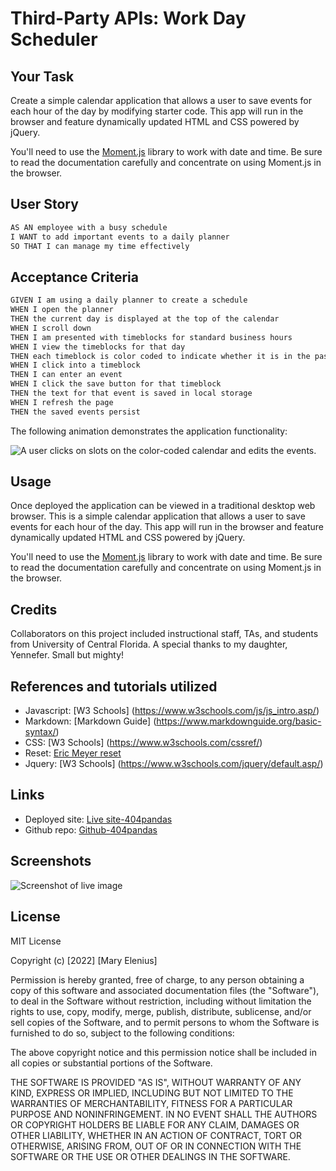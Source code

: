 # Third-Party APIs: Work Day Scheduler

## Your Task

Create a simple calendar application that allows a user to save events for each hour of the day by modifying starter code. This app will run in the browser and feature dynamically updated HTML and CSS powered by jQuery.

You'll need to use the [Moment.js](https://momentjs.com/) library to work with date and time. Be sure to read the documentation carefully and concentrate on using Moment.js in the browser.

## User Story

```md
AS AN employee with a busy schedule
I WANT to add important events to a daily planner
SO THAT I can manage my time effectively
```

## Acceptance Criteria

```md
GIVEN I am using a daily planner to create a schedule
WHEN I open the planner
THEN the current day is displayed at the top of the calendar
WHEN I scroll down
THEN I am presented with timeblocks for standard business hours
WHEN I view the timeblocks for that day
THEN each timeblock is color coded to indicate whether it is in the past, present, or future
WHEN I click into a timeblock
THEN I can enter an event
WHEN I click the save button for that timeblock
THEN the text for that event is saved in local storage
WHEN I refresh the page
THEN the saved events persist
```

The following animation demonstrates the application functionality:

![A user clicks on slots on the color-coded calendar and edits the events.](./Assets/05-third-party-apis-homework-demo.gif)

## Usage

Once deployed the application can be viewed in a traditional desktop web browser. This is a simple calendar application that allows a user to save events for each hour of the day. This app will run in the browser and feature dynamically updated HTML and CSS powered by jQuery.

You'll need to use the [Moment.js](https://momentjs.com/) library to work with date and time. Be sure to read the documentation carefully and concentrate on using Moment.js in the browser.

## Credits

Collaborators on this project included instructional staff, TAs, and students from University of Central Florida.
 A special thanks to my daughter, Yennefer. Small but mighty!

 ## References and tutorials utilized

* Javascript: [W3 Schools] (https://www.w3schools.com/js/js_intro.asp/)
* Markdown: [Markdown Guide] (https://www.markdownguide.org/basic-syntax/)
* CSS: [W3 Schools] (https://www.w3schools.com/cssref/)
* Reset: [Eric Meyer reset](https://meyerweb.com/eric/tools/css/reset/)
* Jquery: [W3 Schools] (https://www.w3schools.com/jquery/default.asp/)

## Links

* Deployed site: [Live site-404pandas](linkToLiveSiteHere)
* Github repo: [Github-404pandas](linkToRepoHere)

## Screenshots

![Screenshot of live image](directPathHere)

## License

MIT License

Copyright (c) [2022] [Mary Elenius]

Permission is hereby granted, free of charge, to any person obtaining a copy
of this software and associated documentation files (the "Software"), to deal
in the Software without restriction, including without limitation the rights
to use, copy, modify, merge, publish, distribute, sublicense, and/or sell
copies of the Software, and to permit persons to whom the Software is
furnished to do so, subject to the following conditions:

The above copyright notice and this permission notice shall be included in all
copies or substantial portions of the Software.

THE SOFTWARE IS PROVIDED "AS IS", WITHOUT WARRANTY OF ANY KIND, EXPRESS OR
IMPLIED, INCLUDING BUT NOT LIMITED TO THE WARRANTIES OF MERCHANTABILITY,
FITNESS FOR A PARTICULAR PURPOSE AND NONINFRINGEMENT. IN NO EVENT SHALL THE
AUTHORS OR COPYRIGHT HOLDERS BE LIABLE FOR ANY CLAIM, DAMAGES OR OTHER
LIABILITY, WHETHER IN AN ACTION OF CONTRACT, TORT OR OTHERWISE, ARISING FROM,
OUT OF OR IN CONNECTION WITH THE SOFTWARE OR THE USE OR OTHER DEALINGS IN THE
SOFTWARE.
